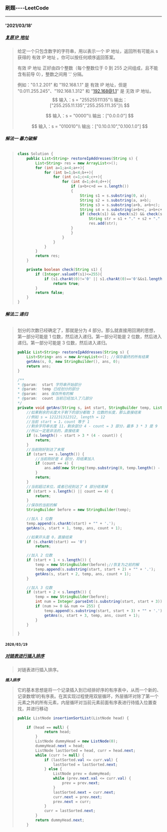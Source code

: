 ### 刷题----LeetCode

***********

#### '2021/03/18'

##### [ 复原 IP 地址](https://leetcode-cn.com/problems/restore-ip-addresses/)

> 给定一个只包含数字的字符串，用以表示一个 IP 地址，返回所有可能从 s 获得的 有效 IP 地址 。你可以按任何顺序返回答案。
>
> 有效 IP 地址 正好由四个整数（每个整数位于 0 到 255 之间组成，且不能含有前导 0），整数之间用 '.' 分隔。
>
> 例如："0.1.2.201" 和 "192.168.1.1" 是 有效 IP 地址，但是 "0.011.255.245"、"192.168.1.312" 和 "192.168@1.1" 是 无效 IP 地址。
> $$
> 输入：s = "25525511135"\\
> 输出：["255.255.11.135","255.255.111.35"]\\
> $$
>
> $$
> 输入：s = "0000"\\
> 输出：["0.0.0.0"]
> $$
>
> $$
> 输入：s = "010010"\\
> 输出：["0.10.0.10","0.100.1.0"]
> $$
>
> 

###### **解法一 暴力破解**

> ```java
> class Solution {
>     public List<String> restoreIpAddresses(String s) {
>         List<String> res = new ArrayList<>();
>         for (int a=1;a<4;a++){
>             for (int b=1;b<4;b++){
>                 for (int c=1;c<4;c++){
>                     for (int d=1;d<4;d++){
>                         if (a+b+c+d == s.length())
>                         {
>                             String s1 = s.substring(0, a);
>                             String s2 = s.substring(a, a+b);
>                             String s3 = s.substring(a+b, a+b+c);
>                             String s4 = s.substring(a+b+c, a+b+c+d);
>                             if (check(s1) && check(s2) && check(s3) && check(s4)){
>                                 String str = s1 + "." + s2 + "." + s3 + "." + s4;
>                                 res.add(str);
>                         }
>                         }
>                     }
>                 }
>             }
>         }
>         return res;
>     }
> 
>     private boolean check(String s1) {
>         if (Integer.valueOf(s1)<=255){
>             if (s1.charAt(0)!='0' || s1.charAt(0)=='0'&&s1.length()==1)
>                 return true;
>         }
>         return false;
>     }
> }
> ```

###### **解法二 递归**

> 划分的次数已经确定了，那就是分为 4 部分。那么就直接用回溯的思想，第一部分可能是 1 位数，然后进入递归。第一部分可能是 2 位数，然后进入递归。第一部分可能是 3 位数，然后进入递归。
>
> ```java
> public List<String> restoreIpAddresses(String s) {
>     List<String> ans = new ArrayList<>(); //保存最终的所有结果
>     getAns(s, 0, new StringBuilder(), ans, 0);
>     return ans;
> }
> 
> /**
> * @param:  start 字符串开始部分
> * @param:  temp 已经划分的部分
> * @param:  ans 保存所有的解
> * @param:  count 当前已经加入了几部分
> */
> private void getAns(String s, int start, StringBuilder temp, List<String> ans, int count) {
>     //如果剩余的长度大于剩下的部分都取 3 位数的长度，那么直接结束
>     //例如 s = 121231312312, length = 12
>     //当前 start = 1，count 等于 1
>     //剩余字符串长度 11，剩余部分 4 - count = 3 部分，最多 3 * 3 是 9
>     //所以一定是非法的，直接结束
>     if (s.length() - start > 3 * (4 - count)) {
>         return;
>     }
>     //当前刚好到达了末尾
>     if (start == s.length()) {
>         //当前刚好是 4 部分，将结果加入
>         if (count == 4) {
>             ans.add(new String(temp.substring(0, temp.length() - 1)));
>         }
>         return;
>     }
>     //当前超过末位，或者已经到达了 4 部分结束掉
>     if (start > s.length() || count == 4) {
>         return;
>     }
>     //保存的当前的解
>     StringBuilder before = new StringBuilder(temp);
> 
>     //加入 1 位数
>     temp.append(s.charAt(start) + "" + '.');
>     getAns(s, start + 1, temp, ans, count + 1);
> 
>     //如果开头是 0，直接结束
>     if (s.charAt(start) == '0')
>         return;
> 
>     //加入 2 位数
>     if (start + 1 < s.length()) {
>         temp = new StringBuilder(before);//恢复为之前的解
>         temp.append(s.substring(start, start + 2) + "" + '.');
>         getAns(s, start + 2, temp, ans, count + 1);
>     }
> 
>     //加入 3 位数
>     if (start + 2 < s.length()) {
>         temp = new StringBuilder(before);
>         int num = Integer.parseInt(s.substring(start, start + 3));
>         if (num >= 0 && num <= 255) {
>             temp.append(s.substring(start, start + 3) + "" + '.');
>             getAns(s, start + 3, temp, ans, count + 1);
>         }
>     }
> 
> }
> ```

#### `2020/03/19`

##### [ 对链表进行插入排序](https://leetcode-cn.com/problems/insertion-sort-list/)

> 对链表进行插入排序。

***`插入排序`***

> 它的基本思想是将一个记录插入到已经排好序的有序表中，从而一个新的、记录数增1的有序表。在其实现过程使用双层循环，外层循环对除了第一个元素之外的所有元素，内层循环对当前元素前面有序表进行待插入位置查找，并进行移动

> ```java
> public ListNode insertionSortList(ListNode head) {
>     
>     if (head == null) {
>             return head;
>         }
>         ListNode dummyHead = new ListNode(0);
>         dummyHead.next = head;
>         ListNode lastSorted = head, curr = head.next;
>         while (curr != null) {
>             if (lastSorted.val <= curr.val) {
>                 lastSorted = lastSorted.next;
>             } else {
>                 ListNode prev = dummyHead;
>                 while (prev.next.val <= curr.val) {
>                     prev = prev.next;
>                 }
>                 lastSorted.next = curr.next;
>                 curr.next = prev.next;
>                 prev.next = curr;
>             }
>             curr = lastSorted.next;
>         }
>         return dummyHead.next;
>     }
> ```